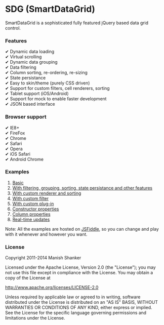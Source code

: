 SDG (SmartDataGrid)
===================

SmartDataGrid is a sophisticated fully featured jQuery based data grid control.

### Features
&#10004; Dynamic data loading <br/>
&#10004; Virtual scrolling <br/>
&#10004; Dynamic data grouping <br/>
&#10004; Data filtering <br/>
&#10004; Column sorting, re-ordering, re-sizing <br/>
&#10004; State persistance <br/>
&#10004; Easy to skin/theme (purely CSS driven) <br/>
&#10004; Support for custom filters, cell renderers, sorting <br/>
&#10004; Tablet support (iOS/Android) <br/>
&#10004; Support for mock to enable faster development <br/>
&#10004; JSON based interface <br/>

### Browser support
&#10004; IE8+ <br/>
&#10004; FireFox  <br/>
&#10004; Chrome <br/>
&#10004; Safari <br/>
&#10004; Opera <br/>
&#10004; iOS Safari <br/>
&#10004; Android Chrome <br/>

### Examples

1. [Basic](http://jsfiddle.net/WTk4d/show/light)
2. [With filtering, grouping, sorting, state persistance and other features](http://jsfiddle.net/j9JGx/show/light)
3. [With custom renderer and sorting](http://jsfiddle.net/hUR3t/) 
4. [With custom filter](http://jsfiddle.net/Sn3f3/)
5. [With custom plug-in](http://jsfiddle.net/77MMA/)
6. [Constructor properties](http://jsfiddle.net/ycxzN/)
7. [Column properties](http://jsfiddle.net/epHbT/)
8. [Real-time updates](http://rawgithub.com/manishshanker/smartDataGrid/0135be91dbd557d1c1f32cee64050a52239308f6/code/grid5.html)

Note: All the examples are hosted on [JSFiddle](http://jsfiddle.net/), so you can change and play with it whenever and however you want. 

### License

Copyright 2011-2014 Manish Shanker

Licensed under the Apache License, Version 2.0 (the "License");
you may not use this file except in compliance with the License.
You may obtain a copy of the License at

http://www.apache.org/licenses/LICENSE-2.0

Unless required by applicable law or agreed to in writing, software
distributed under the License is distributed on an "AS IS" BASIS,
WITHOUT WARRANTIES OR CONDITIONS OF ANY KIND, either express or implied.
See the License for the specific language governing permissions and
limitations under the License.
